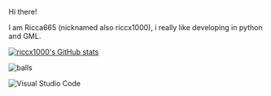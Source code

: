 Hi there!

I am Ricca665 (nicknamed also riccx1000), i really like developing in python and GML.


[![riccx1000's GitHub stats](https://github-readme-stats.vercel.app/api?username=Ricca665&show_icons=true&theme=midnight-purple)](https://github.com/anuraghazra/github-readme-stats)

![balls](https://img.shields.io/badge/balls-purple)


![Visual Studio Code](https://img.shields.io/badge/Visual%20Studio%20Code-0078d7.svg?logo=visual-studio-code&logoColor=white)
